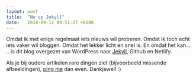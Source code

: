 ```yaml
---
layout: post
title:  "Nu op Jekyll"
date:   2018-09-12 09:51:27 +0200
---
```

Omdat ik met enige regelmaat iets nieuws wil proberen. Omdat ik toch echt iets vaker wil bloggen. Omdat het lekker licht en snel is. En omdat het kan...
...is dit blog overgezet van WordPress naar [Jekyll](https://jekyllrb.com/), Github en Netlify.

Als je bij oudere artikelen rare dingen ziet (bijvoorbeeld missende afbeeldingen), [ping me](https://twitter.com/roelgroeneveld) dan even. Dankjewel! :)
